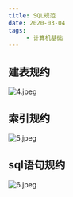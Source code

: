 ```yaml
---
title: SQL规范
date: 2020-03-04
tags:
     - 计算机基础
---
```


## 建表规约
![4.jpeg](https://i.loli.net/2020/03/04/FJx1vAunBkgPHcs.jpg)
<!-- more -->

## 索引规约
![5.jpeg](https://i.loli.net/2020/03/04/ZiPAd5WBC8NF3qJ.jpg)

## sql语句规约
![6.jpeg](https://i.loli.net/2020/03/04/DKI8RljuseaQxtV.jpg)